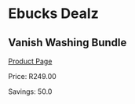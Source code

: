 
# Ebucks Dealz
## Vanish Washing Bundle
[Product Page](https://www.ebucks.com/web/shop/productSelected.do?prodId=1099042241&catId=909917204)

Price: R249.00

Savings: 50.0


	